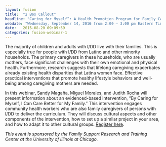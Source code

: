 ```yaml
---
layout: fusion
title:  "2 Box Callout"
headline: "Caring for Myself”: A Health Promotion Program for Family Caregivers of Persons with I/DD"
webdate: "Wednesday, September 14, 2016 from 2:00 – 3:00 pm Eastern Time"
date:   2015-08-20 09:09:59
categories: fusion-webinar-1
---
```

The majority of children and adults with I/DD live with their families. This is especially true for people with I/DD from Latino and other minority households. The primary caregivers in these households, who are usually mothers, face significant challenges with their own emotional and physical health. Furthermore, research suggests that lifelong caregiving exacerbates already existing health disparities that Latina women face. Effective practical interventions that promote healthy lifestyle behaviors and well-being among caregiving mothers are needed. 

In this webinar, Sandy Magaña, Miguel Morales, and Judith Rocha will present information about an evidenced-based intervention, “By Caring for Myself, I Can Care Better for My Family.” This intervention engages community health workers who are also family caregivers of persons with I/DD to deliver the curriculum. They will discuss cultural aspects and other components of the intervention, how to set up a similar project in your area, and how to adapt it to other cultural groups. <a href="https://thearc.webex.com/thearc/k2/j.php?MTID=tfd01e7894afacc85ccd21134e03fea50">Register here</a>. 

<i>This event is sponsored by the Family Support Research and Training Center at the University of Illinois at Chicago.</i>
